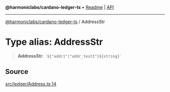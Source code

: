 **@harmoniclabs/cardano-ledger-ts** • [Readme](../Introduction) \| [API](../globals)

***

[@harmoniclabs/cardano-ledger-ts](../Introduction) / AddressStr

# Type alias: AddressStr

> **AddressStr**: `` `${"addr1"|"addr_test1"}${string}` ``

## Source

[src/ledger/Address.ts:14](https://github.com/HarmonicLabs/cardano-ledger-ts/blob/d1659b0/src/ledger/Address.ts#L14)
